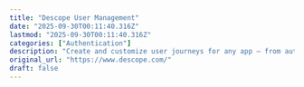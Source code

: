 ```yaml
---
title: "Descope User Management"
date: "2025-09-30T00:11:40.316Z"
lastmod: "2025-09-30T00:11:40.316Z"
categories: ["Authentication"]
description: "Create and customize user journeys for any app – from authentication and authorization to MFA and federated SSO. Get set up in minutes with our drag &amp; drop CIAM platform."
original_url: "https://www.descope.com/"
draft: false
---
```

